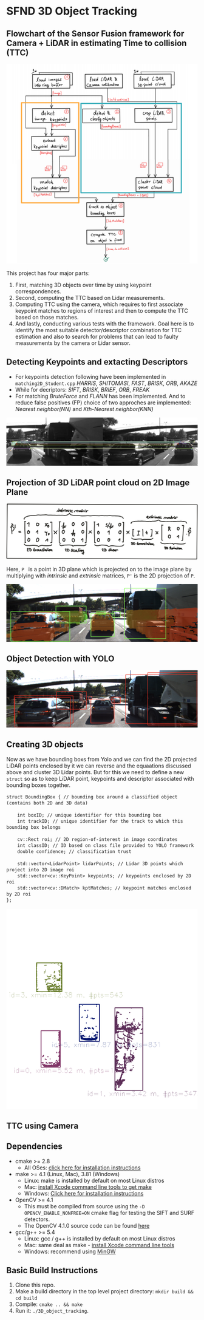 # SFND 3D Object Tracking

## Flowchart of the Sensor Fusion framework for Camera + LiDAR in estimating Time to collision (TTC)

![alt text](https://github.com/curio-code/Udacity-SensorFusion-Nanodegree-Camera/blob/master/images/codeFlow.png)

This project has four major parts: 
1. First, matching 3D objects over time by using keypoint correspondences. 
2. Second, computing the TTC based on Lidar measurements. 
3. Computing TTC using the camera, which requires to first associate keypoint matches to regions of interest and then to compute the TTC based on those matches. 
4. And lastly, conducting various tests with the framework. Goal here is to identify the most suitable detector/descriptor combination for TTC estimation and also to search for problems that can lead to faulty measurements by the camera or Lidar sensor.

## Detecting Keypoints and extacting Descriptors
* For keypoints detection following have been implemented in ```matching2D_Student.cpp```
  *HARRIS*, *SHITOMASI*, *FAST*, *BRISK*, *ORB*, *AKAZE*
* While for decriptors: *SIFT*, *BRISK*, *BRIEF*, *ORB*, *FREAK*
* For matching *BruteForce* and *FLANN* has been implemented. And to reduce false positives (FP) choice of two approches are implemented: *Nearest neighbor(NN)* and *Kth-Nearest neighbor(KNN)*

![alt text](https://github.com/curio-code/Udacity-SensorFusion-Nanodegree-Camera/blob/master/images/ptsMatch.jpg)

## Projection of 3D LiDAR point cloud on 2D Image Plane
![alt text](https://github.com/curio-code/Udacity-SensorFusion-Nanodegree-Camera/blob/master/images/eq_Lidar-cam.png)

Here, ```P ``` is a point in 3D plane which is projected on to the image plane by multiplying with *intrinsic* and *extrinsic* matrices, ``` P' ``` is the 2D projection of ```P```.

![alt text](https://github.com/curio-code/Udacity-SensorFusion-Nanodegree-Camera/blob/master/images/Cam-LidarProj.png)

## Object Detection with YOLO
![alt text](https://github.com/curio-code/Udacity-SensorFusion-Nanodegree-Camera/blob/master/images/yolo.png)

## Creating 3D objects
Now as we have bounding boxs from Yolo and we can find the 2D projected LiDAR points enclosed by it we can reverse and the equaations  discussed above and cluster 3D Lidar points. But for this we need to define a new ```struct``` so as to keep LiDAR point, keypoints and descriptor associated with bounding boxes together.

```
struct BoundingBox { // bounding box around a classified object (contains both 2D and 3D data)

    int boxID; // unique identifier for this bounding box
    int trackID; // unique identifier for the track to which this bounding box belongs

    cv::Rect roi; // 2D region-of-interest in image coordinates
    int classID; // ID based on class file provided to YOLO framework
    double confidence; // classification trust

    std::vector<LidarPoint> lidarPoints; // Lidar 3D points which project into 2D image roi
    std::vector<cv::KeyPoint> keypoints; // keypoints enclosed by 2D roi
    std::vector<cv::DMatch> kptMatches; // keypoint matches enclosed by 2D roi
};
```
![alt text](https://github.com/curio-code/Udacity-SensorFusion-Nanodegree-Camera/blob/master/images/LidarBBox.png)

## TTC using Camera



## Dependencies
* cmake >= 2.8
  * All OSes: [click here for installation instructions](https://cmake.org/install/)
* make >= 4.1 (Linux, Mac), 3.81 (Windows)
  * Linux: make is installed by default on most Linux distros
  * Mac: [install Xcode command line tools to get make](https://developer.apple.com/xcode/features/)
  * Windows: [Click here for installation instructions](http://gnuwin32.sourceforge.net/packages/make.htm)
* OpenCV >= 4.1
  * This must be compiled from source using the `-D OPENCV_ENABLE_NONFREE=ON` cmake flag for testing the SIFT and SURF detectors.
  * The OpenCV 4.1.0 source code can be found [here](https://github.com/opencv/opencv/tree/4.1.0)
* gcc/g++ >= 5.4
  * Linux: gcc / g++ is installed by default on most Linux distros
  * Mac: same deal as make - [install Xcode command line tools](https://developer.apple.com/xcode/features/)
  * Windows: recommend using [MinGW](http://www.mingw.org/)

## Basic Build Instructions

1. Clone this repo.
2. Make a build directory in the top level project directory: `mkdir build && cd build`
3. Compile: `cmake .. && make`
4. Run it: `./3D_object_tracking`.
